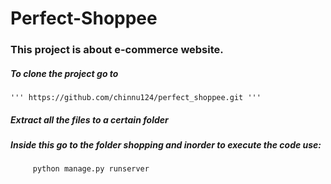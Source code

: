 # Perfect-Shoppee
### This project is about e-commerce website.
##### To clone the project go to 
````
''' https://github.com/chinnu124/perfect_shoppee.git '''
````
##### Extract all the files to a certain folder
##### Inside this go to the folder shopping and inorder to execute the code use:
````
     python manage.py runserver
````



